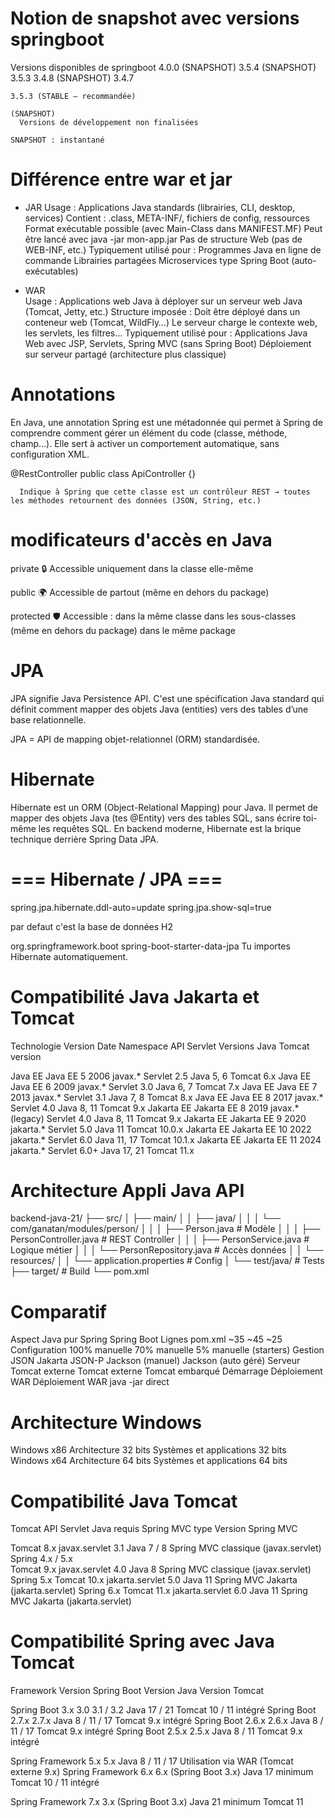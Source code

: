 
# Notion de snapshot avec versions springboot

  Versions disponibles de springboot
    4.0.0 (SNAPSHOT)
    3.5.4 (SNAPSHOT)
    3.5.3
    3.4.8 (SNAPSHOT)
    3.4.7


    3.5.3 (STABLE – recommandée)

    (SNAPSHOT)
      Versions de développement non finalisées

    SNAPSHOT : instantané

# Différence entre war et jar    

  - JAR
    Usage : Applications Java standards (librairies, CLI, desktop, services)
    Contient : .class, META-INF/, fichiers de config, ressources
    Format exécutable possible (avec Main-Class dans MANIFEST.MF)
    Peut être lancé avec java -jar mon-app.jar
    Pas de structure Web (pas de WEB-INF, etc.)
    Typiquement utilisé pour :
      Programmes Java en ligne de commande
      Librairies partagées
      Microservices type Spring Boot (auto-exécutables)

  - WAR    
    Usage : Applications web Java à déployer sur un serveur web Java (Tomcat, Jetty, etc.)
    Structure imposée :
    Doit être déployé dans un conteneur web (Tomcat, WildFly…)
    Le serveur charge le contexte web, les servlets, les filtres…
    Typiquement utilisé pour :
      Applications Java Web avec JSP, Servlets, Spring MVC (sans Spring Boot)
      Déploiement sur serveur partagé (architecture plus classique)

# Annotations      

  En Java, une annotation Spring est une métadonnée qui permet à Spring de comprendre comment gérer un élément du code (classe, méthode, champ…). Elle sert à activer un comportement automatique, sans configuration XML.

  @RestController
  public class ApiController {}

      Indique à Spring que cette classe est un contrôleur REST → toutes les méthodes retournent des données (JSON, String, etc.)

# modificateurs d'accès en Java 
  private
  🔒 Accessible uniquement dans la classe elle-même

  public
  🌍 Accessible de partout (même en dehors du package)

  protected
  🛡️ Accessible :
    dans la même classe
    dans les sous-classes (même en dehors du package)
    dans le même package


# JPA
  JPA signifie Java Persistence API. 
  C'est une spécification Java standard qui définit comment mapper des objets Java (entities) vers des tables d’une base relationnelle.

  JPA = API de mapping objet-relationnel (ORM) standardisée.


# Hibernate

  Hibernate est un ORM (Object-Relational Mapping) pour Java.
  Il permet de mapper des objets Java (tes @Entity) vers des tables SQL, sans écrire toi-même les requêtes SQL.
  En backend moderne, Hibernate est la brique technique derrière Spring Data JPA.


  # === Hibernate / JPA ===
  spring.jpa.hibernate.ddl-auto=update
  spring.jpa.show-sql=true

  par defaut c'est la base de données H2

  <dependency>
      <groupId>org.springframework.boot</groupId>
      <artifactId>spring-boot-starter-data-jpa</artifactId>
  </dependency>
  Tu importes Hibernate automatiquement.



# Compatibilité Java Jakarta et Tomcat

  Technologie	    Version	        Date    Namespace	        API Servlet	      Versions Java	  Tomcat version

  Java EE	        Java EE 5	      2006	  javax.*	          Servlet 2.5	      Java 5, 6	      Tomcat 6.x
  Java EE	        Java EE 6	      2009	  javax.*	          Servlet 3.0	      Java 6, 7	      Tomcat 7.x
  Java EE	        Java EE 7	      2013	  javax.*	          Servlet 3.1	      Java 7, 8	      Tomcat 8.x
  Java EE	        Java EE 8	      2017	  javax.*	          Servlet 4.0	      Java 8, 11	    Tomcat 9.x
  Jakarta EE	    Jakarta EE 8	  2019	  javax.* (legacy)	Servlet 4.0	      Java 8, 11	    Tomcat 9.x
  Jakarta EE	    Jakarta EE 9	  2020	  jakarta.*	        Servlet 5.0	      Java 11	        Tomcat 10.0.x
  Jakarta EE	    Jakarta EE 10	  2022	  jakarta.*	        Servlet 6.0	      Java 11, 17	    Tomcat 10.1.x
  Jakarta EE	    Jakarta EE 11	  2024	  jakarta.*	        Servlet 6.0+	    Java 17, 21	    Tomcat 11.x


# Architecture Appli Java API 
  backend-java-21/
  ├── src/
  │   ├── main/
  │   │   ├── java/
  │   │   │   └── com/ganatan/modules/person/
  │   │   │       ├── Person.java              # Modèle
  │   │   │       ├── PersonController.java    # REST Controller
  │   │   │       ├── PersonService.java       # Logique métier
  │   │   │       └── PersonRepository.java    # Accès données
  │   │   └── resources/
  │   │       └── application.properties       # Config
  │   └── test/java/                           # Tests
  ├── target/                                  # Build
  └── pom.xml


# Comparatif

Aspect	              Java pur	          Spring	            Spring Boot
Lignes pom.xml	      ~35	                ~45	                ~25
Configuration	        100% manuelle	      70% manuelle	      5% manuelle (starters)
Gestion JSON	        Jakarta JSON-P	    Jackson (manuel)	  Jackson (auto géré)
Serveur	              Tomcat externe	    Tomcat externe	    Tomcat embarqué
Démarrage	            Déploiement WAR	    Déploiement WAR	    java -jar direct


# Architecture Windows
  Windows x86     Architecture 32 bits      Systèmes et applications 32 bits
  Windows x64     Architecture 64 bits	    Systèmes et applications 64 bits


# Compatibilité Java Tomcat

  Tomcat	      API Servlet	            Java requis	      Spring MVC type	                      Version Spring MVC

  Tomcat 8.x	  javax.servlet 3.1	      Java 7 / 8	      Spring MVC classique (javax.servlet)	Spring 4.x / 5.x	
  Tomcat 9.x	  javax.servlet 4.0	      Java 8	          Spring MVC classique (javax.servlet)	Spring 5.x
  Tomcat 10.x	  jakarta.servlet 5.0	    Java 11	          Spring MVC Jakarta (jakarta.servlet)	Spring 6.x
  Tomcat 11.x	  jakarta.servlet 6.0	    Java 11	          Spring MVC Jakarta (jakarta.servlet)


# Compatibilité Spring avec Java Tomcat

  Framework               Version Spring Boot	      Version Java	          Version Tomcat

  Spring Boot 3.x	3.0     3.1 / 3.2	                Java 17 / 21	          Tomcat 10 / 11 intégré
  Spring Boot 2.7.x	      2.7.x	                    Java 8 / 11 / 17	      Tomcat 9.x intégré
  Spring Boot 2.6.x	      2.6.x	                    Java 8 / 11 / 17	      Tomcat 9.x intégré
  Spring Boot 2.5.x	      2.5.x	                    Java 8 / 11	            Tomcat 9.x intégré
  
  Spring Framework 5.x	  5.x	                      Java 8 / 11 / 17	      Utilisation via WAR (Tomcat externe 9.x)
  Spring Framework 6.x	  6.x (Spring Boot 3.x)	    Java 17 minimum	        Tomcat 10 / 11 intégré
  
  Spring Framework 7.x	  3.x (Spring Boot 3.x)	    Java 21 minimum	        Tomcat 11
